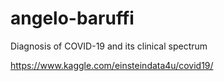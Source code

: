 # angelo-baruffi

Diagnosis of COVID-19 and its clinical spectrum

https://www.kaggle.com/einsteindata4u/covid19/